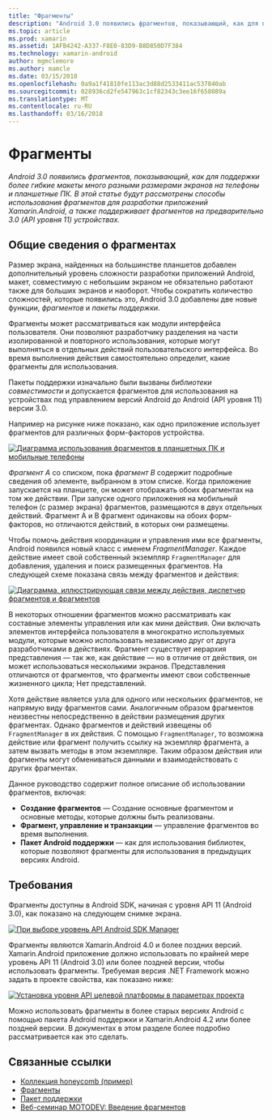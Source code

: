 ```yaml
---
title: "Фрагменты"
description: "Android 3.0 появились фрагментов, показывающий, как для поддержки более гибкие макеты много разными размерами экранов на телефоны и планшетные ПК. В этой статье будут рассмотрены способы использования фрагментов для разработки приложений Xamarin.Android, а также поддерживает фрагментов на предварительно 3.0 (API уровня 11) устройствах."
ms.topic: article
ms.prod: xamarin
ms.assetid: 1AFB4242-A337-F8E0-83D9-B8D850D7F384
ms.technology: xamarin-android
author: mgmclemore
ms.author: mamcle
ms.date: 03/15/2018
ms.openlocfilehash: 0a9a1f41810fe113ac3d88d2533411ac537840ab
ms.sourcegitcommit: 028936cd2fe547963c1cf82343c3ee16f658089a
ms.translationtype: MT
ms.contentlocale: ru-RU
ms.lasthandoff: 03/16/2018
---
```

# <a name="fragments"></a>Фрагменты

_Android 3.0 появились фрагментов, показывающий, как для поддержки более гибкие макеты много разными размерами экранов на телефоны и планшетные ПК. В этой статье будут рассмотрены способы использования фрагментов для разработки приложений Xamarin.Android, а также поддерживает фрагментов на предварительно 3.0 (API уровня 11) устройствах._

## <a name="fragments-overview"></a>Общие сведения о фрагментах

Размер экрана, найденных на большинстве планшетов добавлен дополнительный уровень сложности разработки приложений Android, макет, совместимую с небольшим экраном не обязательно работают также для больших экранов и наоборот. Чтобы сократить количество сложностей, которые появились это, Android 3.0 добавлены две новые функции, *фрагментов* и *пакеты поддержки*.

Фрагменты может рассматриваться как модули интерфейса пользователя. Они позволяют разработчику разделения на части изолированной и повторного использования, которые могут выполняться в отдельных действий пользовательского интерфейса. Во время выполнения действия самостоятельно определит, какие фрагменты для использования.

Пакеты поддержки изначально были вызваны *библиотеки совместимости* и допускается фрагментов для использования на устройствах под управлением версий Android до Android (API уровня 11) версии 3.0.

Например на рисунке ниже показано, как одно приложение использует фрагментов для различных форм-факторов устройства.

[![Диаграмма использования фрагментов в планшетных ПК и мобильные телефоны](images/00.png)](images/00.png#lightbox)

*Фрагмент A* со списком, пока *фрагмент B* содержит подробные сведения об элементе, выбранном в этом списке. Когда приложение запускается на планшете, он может отображать обоих фрагментах на том же действии. При запуске одного приложения на мобильный телефон (с размер экрана) фрагментов, размещаются в двух отдельных действий. Фрагмент A и B фрагмент одинаковы на обоих форм-факторов, но отличаются действий, в которых они размещены.

Чтобы помочь действия координации и управления ими все фрагменты, Android появился новый класс с именем *FragmentManager*. Каждое действие имеет свой собственный экземпляр `FragmentManager` для добавления, удаления и поиск размещенных фрагментов. На следующей схеме показана связь между фрагментов и действия:

[![Диаграмма, иллюстрирующая связи между действия, диспетчер фрагментов и фрагментов](images/01.png)](images/01.png#lightbox)

В некоторых отношении фрагментов можно рассматривать как составные элементы управления или как мини действия. Они включать элементов интерфейса пользователя в многократно используемых модули, которые можно использовать независимо друг от друга разработчиками в действиях. Фрагмент существует иерархия представления — так же, как действие — но в отличие от действия, он может использоваться несколькими экранов. Представления отличаются от фрагментов, что фрагменты имеют свои собственные жизненного цикла; Нет представлений.

Хотя действие является узла для одного или нескольких фрагментов, не напрямую виду фрагментов сами. Аналогичным образом фрагментов неизвестны непосредственно в действии размещения других фрагментах. Однако фрагментов и действий извещены об `FragmentManager` в их действия. С помощью `FragmentManager`, то возможна действие или фрагмент получить ссылку на экземпляр фрагмента, а затем вызвать методы в этом экземпляре. Таким образом действия или фрагменты могут обмениваться данными и взаимодействовать с других фрагментах.

Данное руководство содержит полное описание об использовании фрагментов, включая:

-   **Создание фрагментов** — Создание основные фрагментом и основные методы, которые должны быть реализованы.
-   **Фрагмент, управление и транзакции** — управление фрагментов во время выполнения.
-   **Пакет Android поддержки** — как для использования библиотек, которые позволяют фрагменты для использования в предыдущих версиях Android.


## <a name="requirements"></a>Требования

Фрагменты доступны в Android SDK, начиная с уровня API 11 (Android 3.0), как показано на следующем снимке экрана.

[![При выборе уровень API Android SDK Manager](images/02.png)](images/02.png#lightbox)

Фрагменты являются Xamarin.Android 4.0 и более поздних версий. Xamarin.Android приложение должно использовать по крайней мере уровень API 11 (Android 3.0) или более поздней версии, чтобы использовать фрагменты. Требуемая версия .NET Framework можно задать в проекте свойства, как показано ниже:

[![Установка уровня API целевой платформы в параметрах проекта](images/03-sml.png)](images/03.png#lightbox)

Можно использовать фрагменты в более старых версиях Android с помощью пакета Android поддержки и Xamarin.Android 4.2 или более поздней версии. В документах в этом разделе более подробно рассматривается как это сделать.


## <a name="related-links"></a>Связанные ссылки

- [Коллекция honeycomb (пример)](https://developer.xamarin.com/samples/monodroid/HoneycombGallery)
- [Фрагменты](http://developer.android.com/guide/topics/fundamentals/fragments.html)
- [Пакет поддержки](http://developer.android.com/sdk/compatibility-library.html)
- [Веб-семинар MOTODEV: Введение фрагментов](http://motodev.adobeconnect.com/p9h1aqk3ttn/)
